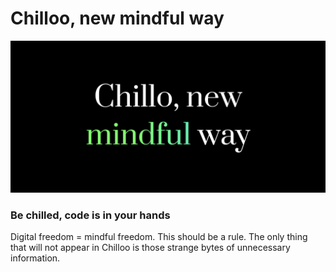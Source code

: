 # Chilloo, new mindful way
![Chilloo logo](media/readme.png)

### Be chilled, code is in your hands
Digital freedom = mindful freedom. This should be a rule. The only thing that will not appear in Chilloo is those strange bytes of unnecessary information.